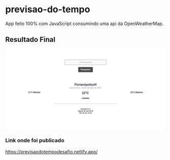 # previsao-do-tempo
App feito 100% com JavaScript consumindo uma api da OpenWeatherMap.

## Resultado Final
<img src="assets/resultado.PNG">

### Link onde foi publicado
https://previsaodotempodesafio.netlify.app/

